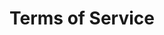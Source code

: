---
title: Terms of Service
update_date: Updated 30/08/2019
label_1: OVERVIEW
p_tag_1: This website is operated by Profit Pro. Throughout the site, the terms “we”, “us” and “our” refer to Profit Pro. Profit Pro offers this website, including all information, tools and services available from this site to you, the user, conditioned upon your acceptance of all terms, conditions, policies and notices stated here.
p_tag_2: By visiting our site and/ or purchasing something from us, you engage in our “Service” and agree to be bound by the following terms and conditions (“Terms of Service”, “Terms”), including those additional terms and conditions and policies referenced herein and/or available by hyperlink. These Terms of Service apply to all users of the site, including without limitation users who are browsers, vendors, customers, merchants, and/ or contributors of content.
p_tag_3: Please read these Terms of Service carefully before accessing or using our website. By accessing or using any part of the site, you agree to be bound by these Terms of Service. If you do not agree to all the terms and conditions of this agreement, then you may not access the website or use any services. If these Terms of Service are considered an offer, acceptance is expressly limited to these Terms of Service.
p_tag_4: Any new features or tools which are added to the current store shall also be subject to the Terms of Service. You can review the most current version of the Terms of Service at any time on this page. We reserve the right to update, change or replace any part of these Terms of Service by posting updates and/or changes to our website. It is your responsibility to check this page periodically for changes. Your continued use of or access to the website following the posting of any changes constitutes acceptance of those changes.
p_tag_5: Our store is hosted on Shopify Inc. They provide us with the online e-commerce platform that allows us to sell our products and services to you
section_1: SECTION 1 - ONLINE STORE TERMS
p_tag_6: By agreeing to these Terms of Service, you represent that you are at least the age of majority in your state or province of residence, or that you are the age of majority in your state or province of residence and you have given us your consent to allow any of your minor dependents to use this site.
p_tag_7: You may not use our products for any illegal or unauthorized purpose nor may you, in the use of the Service, violate any laws in your jurisdiction (including but not limited to copyright laws). You must not transmit any worms or viruses or any code of a destructive nature.
p_tag_8: A breach or violation of any of the Terms will result in an immediate termination of your Services .
section_2: SECTION 2 - GENERAL CONDITIONS
p_tag_9: We reserve the right to refuse service to anyone for any reason at any time. You understand that your content (not including credit card information), may be transferred unencrypted and involve (a) transmissions over various networks; and (b) changes to conform and adapt to technical requirements of connecting networks or devices. Credit card information is always encrypted during transfer over networks.
p_tag_10: You agree not to reproduce, duplicate, copy, sell, resell or exploit any portion of the Service, use of the Service, or access to the Service or any contact on the website through which the service is provided, without express written permission by us.
p_tag_11: The headings used in this agreement are included for convenience only and will not limit or otherwise affect these Terms.
section_3: SECTION 3 - ACCURACY, COMPLETENESS AND TIMELINESS OF INFORMATION
p_tag_12: We are not responsible if information made available on this site is not accurate, complete or current. The material on this site is provided for general information only and should not be relied upon or used as the sole basis for making decisions without consulting primary, more accurate, more complete or more timely sources of information. Any reliance on the material on this site is at your own risk.
p_tag_13: This site may contain certain historical information. Historical information, necessarily, is not current and is provided for your reference only. We reserve the right to modify the contents of this site at any time, but we have no obligation to update any information on our site. You agree that it is your responsibility to monitor changes to our site.
section_4: SECTION 4 - MODIFICATIONS TO THE SERVICE AND PRICES.
p_tag_14: Prices for our products are subject to change without notice.
p_tag_15: We reserve the right at any time to modify or discontinue the Service (or any part or content thereof) without notice at any time.
p_tag_16 : We shall not be liable to you or to any third-party for any modification, price change, suspension or discontinuance of the Service.
section_5: SECTION 5 - PRODUCTS OR SERVICES (if applicable)
p_tag_17: Certain products or services may be available exclusively online through the website. These products or services may have limited quantities and are subject to return or exchange only according to our Return Policy.
p_tag_18: We have made every effort to display as accurately as possible the colors and images of our products that appear at the store. We cannot guarantee that your computer monitor's display of any color will be accurate.
p_tag_19: We reserve the right, but are not obligated, to limit the sales of our products or Services to any person, geographic region or jurisdiction. We may exercise this right on a case-by-case basis. We reserve the right to limit the quantities of any products or services that we offer. All descriptions of products or product pricing are subject to change at anytime without notice, at the sole discretion of us. We reserve the right to discontinue any product at any time. Any offer for any product or service made on this site is void where prohibited.
p_tag_20: We do not warrant that the quality of any products, services, information, or other material purchased or obtained by you will meet your expectations, or that any errors in the Service will be corrected.
section_6: SECTION 6 - ACCURACY OF BILLING AND ACCOUNT INFORMATION
p_tag_21: We reserve the right to refuse any order you place with us. We may, in our sole discretion, limit or cancel quantities purchased per person, per household or per order. These restrictions may include orders placed by or under the same customer account, the same credit card, and/or orders that use the same billing and/or shipping address. In the event that we make a change to or cancel an order, we may attempt to notify you by contacting the e-mail and/or billing address/phone number provided at the time the order was made. We reserve the right to limit or prohibit orders that, in our sole judgment, appear to be placed by dealers, resellers or distributors.
p_tag_22: You agree to provide current, complete and accurate purchase and account information for all purchases made at our store. You agree to promptly update your account and other information, including your email address and credit card numbers and expiration dates, so that we can complete your transactions and contact you as needed.
p_tag_23: For more detail, please review our Returns Policy.
section_7 : SECTION 7 - OPTIONAL TOOLS
p_tag_24: We may provide you with access to third-party tools over which we neither monitor nor have any control nor input.
p_tag_25 : You acknowledge and agree that we provide access to such tools ”as is” and “as available” without any warranties, representations or conditions of any kind and without any endorsement. We shall have no liability whatsoever arising from or relating to your use of optional third-party tools.
p_tag_26: Any use by you of optional tools offered through the site is entirely at your own risk and discretion and you should ensure that you are familiar with and approve of the terms on which tools are provided by the relevant third-party provider(s).
p_tag_27: We may also, in the future, offer new services and/or features through the website (including, the release of new tools and resources). Such new features and/or services shall also be subject to these Terms of Service.
section_8: SECTION 8 - THIRD-PARTY LINKS
p_tag_28: Certain content, products and services available via our Service may include materials from third-parties.
p_tag_29: Third-party links on this site may direct you to third-party websites that are not affiliated with us. We are not responsible for examining or evaluating the content or accuracy and we do not warrant and will not have any liability or responsibility for any third-party materials or websites, or for any other materials, products, or services of third-parties.
section_9 : SECTION 9 - USER COMMENTS, FEEDBACK AND OTHER SUBMISSIONS
p_tag_30: If, at our request, you send certain specific submissions (for example contest entries) or without a request from us you send creative ideas, suggestions, proposals, plans, or other materials, whether online, by email, by postal mail, or otherwise (collectively, 'comments'), you agree that we may, at any time, without restriction, edit, copy, publish, distribute, translate and otherwise use in any medium any comments that you forward to us. We are and shall be under no obligation (1) to maintain any comments in confidence; (2) to pay compensation for any comments; or (3) to respond to any comments.
p_tag_31: We may, but have no obligation to, monitor, edit or remove content that we determine in our sole discretion are unlawful, offensive, threatening, libelous, defamatory, pornographic, obscene or otherwise objectionable or violates any party’s intellectual property or these Terms of Service. You agree that your comments will not violate any right of any third-party, including copyright, trademark, privacy, personality or other personal or proprietary right. You further agree that your comments will not contain libelous or otherwise unlawful, abusive or obscene material, or contain any computer virus or other malware that could in any way affect the operation of the Service or any related website. You may not use a false e-mail address, pretend to be someone other than yourself, or otherwise mislead us or third-parties as to the origin of any comments. You are solely responsible for any comments you make and their accuracy. We take no responsibility and assume no liability for any comments posted by you or any third-party.
section_10: SECTION 10 - PERSONAL INFORMATION
p_tag_32: Your submission of personal information through the store is governed by our Privacy Policy. To view our Privacy Policy.
section_11: SECTION 11 - ERRORS, INACCURACIES AND OMISSIONS
p_tag_33: Occasionally there may be information on our site or in the Service that contains typographical errors, inaccuracies or omissions that may relate to product descriptions, pricing, promotions, offers, product shipping charges, transit times and availability. We reserve the right to correct any errors, inaccuracies or omissions, and to change or update information or cancel orders if any information in the Service or on any related website is inaccurate at any time without prior notice (including after you have submitted your order).
p_tag_34: We undertake no obligation to update, amend or clarify information in the Service or on any related website, including without limitation, pricing information, except as required by law. No specified update or refresh date applied in the Service or on any related website, should be taken to indicate that all information in the Service or on any related website has been modified or updated.
section_12: SECTION 12 - PROHIBITED USES
p_tag_35: 'In addition to other prohibitions as set forth in the Terms of Service, you are prohibited from using the site or its content (a) for any unlawful purpose; (b) to solicit others to perform or participate in any unlawful acts; (c) to violate any international, federal, provincial or state regulations, rules, laws, or local ordinances; (d) to infringe upon or violate our intellectual property rights or the intellectual property rights of others; (e) to harass, abuse, insult, harm, defame, slander, disparage, intimidate, or discriminate based on gender, sexual orientation, religion, ethnicity, race, age, national origin, or disability; (f) to submit false or misleading information; (g) to upload or transmit viruses or any other type of malicious code that will or may be used in any way that will affect the functionality or operation of the Service or of any related website, other websites, or the Internet; (h) to collect or track the personal information of others; (i) to spam, phish, pharm, pretext, spider, crawl, or scrape; (j) for any obscene or immoral purpose; or (k) to interfere with or circumvent the security features of the Service or any related website, other websites, or the Internet. We reserve the right to terminate your use of the Service or any related website for violating any of the prohibited uses.'
section_13: 'SECTION 13 - DISCLAIMER OF WARRANTIES; LIMITATION OF LIABILITY'
p_tag_36 : 'We do not guarantee, represent or warrant that your use of our service will be uninterrupted, timely, secure or error-free.'
p_tag_37: 'We do not warrant that the results that may be obtained from the use of the service will be accurate or reliable.'
p_tag_38: 'You agree that from time to time we may remove the service for indefinite periods of time or cancel the service at any time, without notice to you.'
p_tag_39: "You expressly agree that your use of, or inability to use, the service is at your sole risk. The service and all products and services delivered to you through the service are (except as expressly stated by us) provided 'as is' and 'as available' for your use, without any representation, warranties or conditions of any kind, either express or implied, including all implied warranties or conditions of merchantability, merchantable quality, fitness for a particular purpose, durability, title, and non-infringement."
p_tag_40: 'In no case shall Profit Pro, our directors, officers, employees, affiliates, agents, contractors, interns, suppliers, service providers or licensors be liable for any injury, loss, claim, or any direct, indirect, incidental, punitive, special, or consequential damages of any kind, including, without limitation lost profits, lost revenue, lost savings, loss of data, replacement costs, or any similar damages, whether based in contract, tort (including negligence), strict liability or otherwise, arising from your use of any of the service or any products procured using the service, or for any other claim related in any way to your use of the service or any product, including, but not limited to, any errors or omissions in any content, or any loss or damage of any kind incurred as a result of the use of the service or any content (or product) posted, transmitted, or otherwise made available via the service, even if advised of their possibility. Because some states or jurisdictions do not allow the exclusion or the limitation of liability for consequential or incidental damages, in such states or jurisdictions, our liability shall be limited to the maximum extent permitted by law.'
section_14: 'SECTION 14 - INDEMNIFICATION'
p_tag_41: 'You agree to indemnify, defend and hold harmless Profit Pro and our parent, subsidiaries, affiliates, partners, officers, directors, agents, contractors, licensors, service providers, subcontractors, suppliers, interns and employees, harmless from any claim or demand, including reasonable attorneys’ fees, made by any third-party due to or arising out of your breach of these Terms of Service or the documents they incorporate by reference, or your violation of any law or the rights of a third-party.'
section_15: 'SECTION 15 - SEVERABILITY'
p_tag_42: 'In the event that any provision of these Terms of Service is determined to be unlawful, void or unenforceable, such provision shall nonetheless be enforceable to the fullest extent permitted by applicable law, and the unenforceable portion shall be deemed to be severed from these Terms of Service, such determination shall not affect the validity and enforceability of any other remaining provisions.'
section_16: 'SECTION 16 - TERMINATION'
p_tag_43: 'The obligations and liabilities of the parties incurred prior to the termination date shall survive the termination of this agreement for all purposes.'
p_tag_44: 'These Terms of Service are effective unless and until terminated by either you or us. You may terminate these Terms of Service at any time by notifying us that you no longer wish to use our Services, or when you cease using our site.'
p_tag_45: 'If in our sole judgment you fail, or we suspect that you have failed, to comply with any term or provision of these Terms of Service, we also may terminate this agreement at any time without notice and you will remain liable for all amounts due up to and including the date of termination; and/or accordingly may deny you access to our Services (or any part thereof).'
section_17: 'SECTION 17 - ENTIRE AGREEMENT'
p_tag_46: 'The failure of us to exercise or enforce any right or provision of these Terms of Service shall not constitute a waiver of such right or provision.'
p_tag_47: 'These Terms of Service and any policies or operating rules posted by us on this site or in respect to The Service constitutes the entire agreement and understanding between you and us and govern your use of the Service, superseding any prior or contemporaneous agreements, communications and proposals, whether oral or written, between you and us (including, but not limited to, any prior versions of the Terms of Service).'
p_tag_48: 'Any ambiguities in the interpretation of these Terms of Service shall not be construed against the drafting party.'
section_18: 'SECTION 18 - GOVERNING LAW'
p_tag_49: 'These Terms of Service and any separate agreements whereby we provide you Services shall be governed by and construed in accordance with the laws of Utah, USA.'
section_19: 'SECTION 19 - CHANGES TO TERMS OF SERVICE'
p_tag_50: 'You can review the most current version of the Terms of Service at any time at this page. We reserve the right, at our sole discretion, to update, change or replace any part of these Terms of Service by posting updates and changes to our website. It is your responsibility to check our website periodically for changes. Your continued use of or access to our website or the Service following the posting of any changes to these Terms of Service constitutes acceptance of those changes.'
section_20: 'SECTION 20 - CONTACT INFORMATION'
p_tag_51: 'Questions about the Terms of Service should be sent to us at profitpro.io/support.'
question : Have a question?
suggestions : 'If you have any questions or suggestions regarding our Privacy Policy.'
email_us : 'EMAIL US'
email : 'tech@profitpro.io'

---